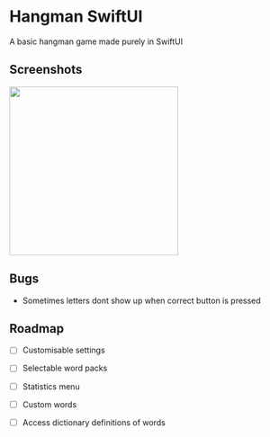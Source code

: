 
# Hangman SwiftUI
A basic hangman game made purely in SwiftUI

## Screenshots

<img src="https://i.imgur.com/wHwTfwX.png" width="300"/>

## Bugs
- Sometimes letters dont show up when correct button is pressed

## Roadmap

- [ ] Customisable settings

- [ ] Selectable word packs

- [ ] Statistics menu

- [ ] Custom words

- [ ] Access dictionary definitions of words
